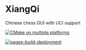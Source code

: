 # XiangQi
Chinese chess GUI with UCI support

[![CMake on multiple platforms](https://github.com/global667/XiangQi/actions/workflows/cmake-multi-platform.yml/badge.svg)](https://github.com/global667/XiangQi/actions/workflows/cmake-multi-platform.yml)

[![pages-build-deployment](https://github.com/global667/XiangQi/actions/workflows/pages/pages-build-deployment/badge.svg)](https://github.com/global667/XiangQi/actions/workflows/pages/pages-build-deployment)

